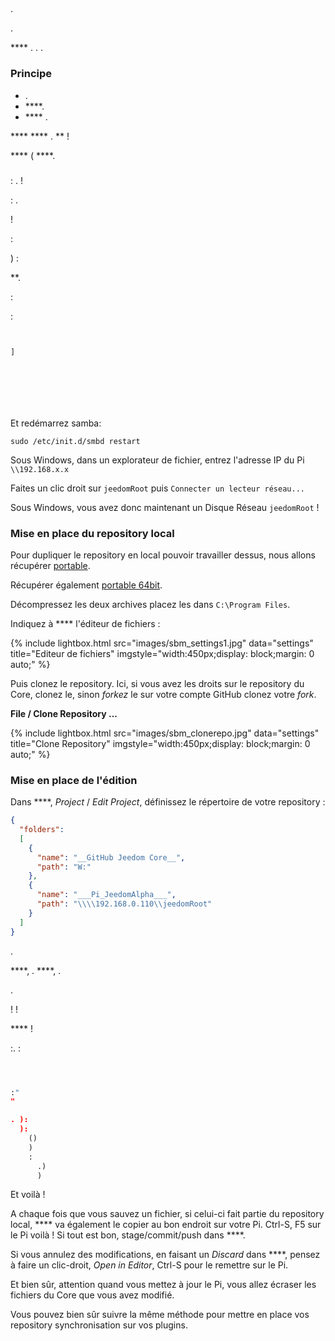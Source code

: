 ## 

.

.

 **** . . .

### Principe

- .
-  ****.
-  **** .

****  **** .  ** !

 **** ( ****.

### 

 : .  !

 : [](https://doc.jeedom.com/de_DE/installation/rpi).

 !

 :



) :

 **.

 :



 :

````text


]







````

Et redémarrez samba:

`sudo /etc/init.d/smbd restart`

Sous Windows, dans un explorateur de fichier, entrez l'adresse IP du Pi `\\192.168.x.x`

Faites un clic droit sur `jeedomRoot` puis `Connecter un lecteur réseau...`

Sous Windows, vous avez donc maintenant un Disque Réseau `jeedomRoot` !


### Mise en place du repository local

Pour dupliquer le repository en local  pouvoir travailler dessus, nous allons récupérer [ portable](https://www.sublimemerge.com/download).

Récupérer également [ portable 64bit](https://www.sublimetext.com/3).

Décompressez les deux archives  placez les dans `C:\Program Files`.

Indiquez à **** l'éditeur de fichiers :

{% include lightbox.html src="images/sbm_settings1.jpg" data="settings" title="Editeur de fichiers" imgstyle="width:450px;display: block;margin: 0 auto;" %}

Puis clonez le repository. Ici, si vous avez les droits sur le repository du Core, clonez le, sinon *forkez* le sur votre compte GitHub  clonez votre *fork*.

**File / Clone Repository ...**

{% include lightbox.html src="images/sbm_clonerepo.jpg" data="settings" title="Clone Repository" imgstyle="width:450px;display: block;margin: 0 auto;" %}


### Mise en place de l'édition

Dans ****, *Project* / *Edit Project*, définissez le répertoire de votre repository :

````json
{
  "folders":
  [
    {
      "name": "__GitHub Jeedom Core__",
      "path": "W:"
    },
    {
      "name": "___Pi_JeedomAlpha___",
      "path": "\\\\192.168.0.110\\jeedomRoot"
    }
  ]
}
````

.

 ****, .  ****, .

.

 !  !

 ****  !

:. :

````py



:"
"

. ):
  ):
    ()
    )
    :
      .)
      )
````

Et voilà !

A chaque fois que vous sauvez un fichier, si celui-ci fait partie du repository local, **** va également le copier au bon endroit sur votre Pi. Ctrl-S, F5 sur le Pi  voilà ! Si tout est bon, stage/commit/push dans ****.

Si vous annulez des modifications, en faisant un *Discard* dans ****, pensez à faire un clic-droit, *Open in Editor*,  Ctrl-S pour le remettre sur le Pi.

Et bien sûr, attention quand vous mettez à jour le Pi, vous allez écraser les fichiers du Core que vous avez modifié.


Vous pouvez bien sûr suivre la même méthode pour mettre en place vos repository  synchronisation sur vos plugins.
